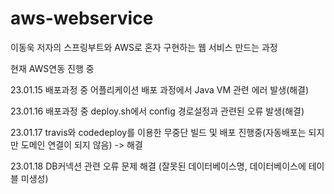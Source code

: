 # aws-webservice

이동욱 저자의 스프링부트와 AWS로 혼자 구현하는 웹 서비스 만드는 과정

현재 AWS연동 진행 중 

23.01.15 배포과정 중 어플리케이션 배포 과정에서 Java VM 관련 에러 발생(해결)

23.01.16 배포과정 중 deploy.sh에서 config 경로설정과 관련된 오류 발생(해결)

23.01.17 travis와 codedeploy를 이용한 무중단 빌드 및 배포 진행중(자동배포는 되지만 도메인 연결이 되지 않음) -> 해결

23.01.18 DB커넥션 관련 오류 문제 해결 (잘못된 데이터베이스명, 데이터베이스에 테이블 미생성)